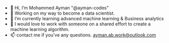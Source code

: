 - 👋 Hi, I’m Mohammed Ayman "@ayman-codes"
- 👀 Working on my way to become a data scientist.
- 🌱 I’m currently learning advanced machine learning & Business analytics 
- 💞️ I would love to work with someone on a shared effort to create a machine learning algorithm.
- 📫 contact me if you've any questions. ayman.ab.work@outlook.com

<!---
ayman-codes/ayman-codes is a ✨ special ✨ repository because its `README.md` (this file) appears on your GitHub profile.
You can click the Preview link to take a look at your changes.
--->
